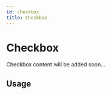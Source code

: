```yaml
---
id: checkbox
title: Checkbox
---
```

# Checkbox

Checkbox content will be added soon...


## Usage

